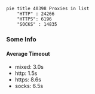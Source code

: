 
```mermaid
pie title 40398 Proxies in list
    "HTTP" : 24266
    "HTTPS": 6196
    "SOCKS" : 14835
```

### Some Info
#### Average Timeout

- mixed: 3.0s
- http: 1.5s
- https: 8.6s
- socks: 6.5s